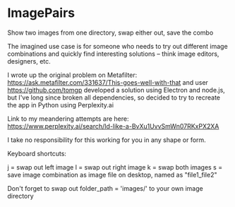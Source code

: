 # ImagePairs
Show two images from one directory, swap either out, save the combo

The imagined use case is for someone who needs to try out different image combinations and quickly find interesting solutions – think image editors, designers, etc.

I wrote up the original problem on Metafilter: https://ask.metafilter.com/331637/This-goes-well-with-that and user https://github.com/tomgp developed a solution using Electron and node.js, but I've long since broken all dependencies, so decided to try to recreate the app in Python using Perplexity.ai

Link to my meandering attempts are here: https://www.perplexity.ai/search/Id-like-a-BvXu1UvvSmWn07RKxPX2XA

I take no responsibility for this working for you in any shape or form.

Keyboard shortcuts:

j = swap out left image
l = swap out right image
k = swap both images
s = save image combination as image file on desktop, named as "file1_file2"

Don't forget to swap out folder_path = 'images/' to your own image directory
